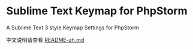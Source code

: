 # Sublime Text Keymap for PhpStorm
A Sublime Text 3 style Keymap Settings for PhpStorm

中文说明请查看 [README-zh.md](README-zh.md)
